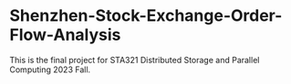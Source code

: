 # Shenzhen-Stock-Exchange-Order-Flow-Analysis
This is the final project for STA321 Distributed Storage and Parallel Computing 2023 Fall.
